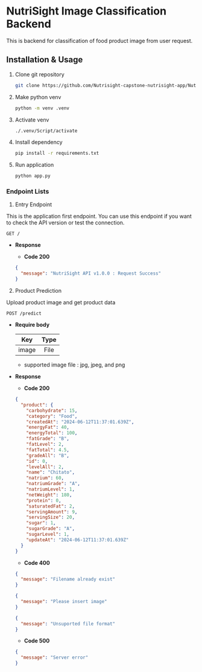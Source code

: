 # NutriSight Image Classification Backend

This is backend for classification of food product image from user request.

## Installation & Usage

1. Clone git repository

   ```bash
   git clone https://github.com/Nutrisight-capstone-nutrisight-app/NutriSight-Classification-Backend.git
   ```

2. Make python venv

   ```bash
   python -m venv .venv
   ```

3. Activate venv

   ```bash
   ./.venv/Script/activate
   ```

4. Install dependency

   ```bash
   pip install -r requirements.txt
   ```

5. Run application

   ```bash
   python app.py
   ```

### Endpoint Lists

1. Entry Endpoint

This is the application first endpoint. You can use this endpoint if you want to check the API version or test the connection.

```http
GET /
```

- **Response**

  - **Code 200**

  ```json
  {
    "message": "NutriSight API v1.0.0 : Request Success"
  }
  ```

2. Product Prediction

Upload product image and get product data

```http
POST /predict
```

- **Require body**

  |  Key  | Type |
  | :---: | :--: |
  | image | File |

  - supported image file : jpg, jpeg, and png

- **Response**

  - **Code 200**

  ```json
  {
    "product": {
      "carbohydrate": 15,
      "category": "Food",
      "createdAt": "2024-06-12T11:37:01.639Z",
      "energyFat": 40,
      "energyTotal": 100,
      "fatGrade": "B",
      "fatLevel": 2,
      "fatTotal": 4.5,
      "gradeAll": "B",
      "id": 0,
      "levelAll": 2,
      "name": "Chitato",
      "natrium": 60,
      "natriumGrade": "A",
      "natriumLevel": 1,
      "netWeight": 180,
      "protein": 0,
      "saturatedFat": 2,
      "servingAmount": 9,
      "servingSize": 20,
      "sugar": 1,
      "sugarGrade": "A",
      "sugarLevel": 1,
      "updateAt": "2024-06-12T11:37:01.639Z"
    }
  }
  ```

  - **Code 400**

  ```json
  {
    "message": "Filename already exist"
  }
  ```

  ```json
  {
    "message": "Please insert image"
  }
  ```

  ```json
  {
    "message": "Unsuported file format"
  }
  ```

  - **Code 500**

  ```json
  {
    "message": "Server error"
  }
  ```
